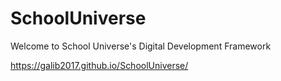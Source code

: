 # SchoolUniverse


Welcome to School Universe's Digital Development Framework

https://galib2017.github.io/SchoolUniverse/
